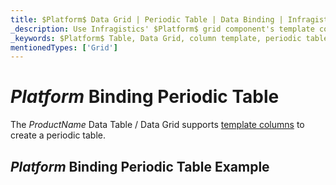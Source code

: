 ```yaml
---
title: $Platform$ Data Grid | Periodic Table | Data Binding | Infragistics
_description: Use Infragistics' $Platform$ grid component's template columns to create a periodic table. View our $ProductName$ table demos!
_keywords: $Platform$ Table, Data Grid, column template, periodic table, $ProductName$, data binding, Infragistics
mentionedTypes: ['Grid']
---
```


# $Platform$ Binding Periodic Table

The $ProductName$ Data Table / Data Grid supports [template columns](data-grid-column-types.md#template-column) to create a periodic table.

## $Platform$ Binding Periodic Table Example


<code-view style="height: 600px"
           data-demos-base-url="{environment:dvDemosBaseUrl}"
           iframe-src="{environment:dvDemosBaseUrl}/grids/data-grid-type-periodic-table"
           alt="$Platform$ Binding Periodic Table Example"
           github-src="grids/data-grid/type-periodic-table">
</code-view>

